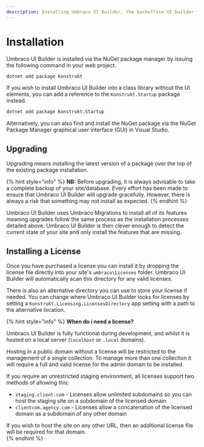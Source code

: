 ```yaml
---
description: Installing Umbraco UI Builder, the backoffice UI builder for Umbraco.
---
```


# Installation

Umbraco UI Builder is installed via the NuGet package manager by issuing the following command in your web project.

```bash
dotnet add package Konstrukt
```

If you wish to install Umbraco UI Builder into a class library without the UI elements, you can add a reference to the `Konstrukt.Startup` package instead.

```bash
dotnet add package Konstrukt.Startup
```

Alternatively, you can also find and install the NuGet package via the NuGet Package Manager graphical user interface (GUI)  in Visual Studio.

## Upgrading

Upgrading means installing the latest version of a package over the top of the existing package installation.

{% hint style="info" %}
**NB:** Before upgrading, it is always advisable to take a complete backup of your site/database. Every effort has been made to ensure that Umbraco UI Builder will upgrade gracefully. However, there is always a risk that something may not install as expected.
{% endhint %}

Umbraco UI Builder uses Umbraco Migrations to install all of its features meaning upgrades follow the same process as the installation processes detailed above.  Umbraco UI Builder is then clever enough to detect the current state of your site and only install the features that are missing.

## Installing a License

Once you have purchased a license you can install it by dropping the license file directly into your site's `umbraco\Licenses` folder. Umbraco UI Builder will automatically scan this directory for any valid licenses.

There is also an alternative directory you can use to store your license if needed. You can change where Umbraco UI Builder looks for licenses by setting a `Konstrukt.Licensing.LicensesDirectory` app setting with a path to the alternative location.

{% hint style="info" %}
**When do i need a license?**

Umbraco UI Builder is fully functional during development, and whilst it is hosted on a local server (`localhost` or `.local` domains).

Hosting in a public domain without a license will be restricted to the management of a single collection. To manage more than one collection it will require a full and valid license for the admin domain to be installed.

If you require an unrestricted staging environment, all licenses support two methods of allowing this:  

* `staging.client.com` - Licenses allow unlimited subdomains so you can host the staging site on a subdomain of the licensed domain  
* `clientcom.agency.com` - Licenses allow a concatenation of the licensed domain as a subdomain of any other domain  

If you wish to host the site on any other URL, then an additional license file will be required for that domain.  
{% endhint %}
